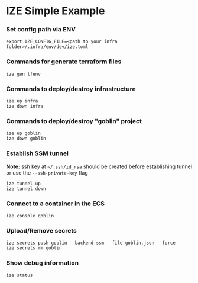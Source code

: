 # IZE Simple Example

### Set config path via ENV
```shell
export IZE_CONFIG_FILE=<path to your infra folder>/.infra/env/dev/ize.toml 
```

### Commands for generate terraform files

```shell
ize gen tfenv
```

### Commands to deploy/destroy infrastructure

```shell
ize up infra
ize down infra
```

### Commands to deploy/destroy "goblin" project
```shell
ize up goblin
ize down goblin
```

### Establish SSM tunnel
__Note:__ ssh key at `~/.ssh/id_rsa` should be created before establishing tunnel or use the `--ssh-private-key` flag
```shell
ize tunnel up
ize tunnel down
```

### Connect to a container in the ECS
```shell
ize console goblin
```

### Upload/Remove secrets
```shell
ize secrets push goblin --backend ssm --file goblin.json --force
ize secrets rm goblin
```

### Show debug information
```shell
ize status
```
